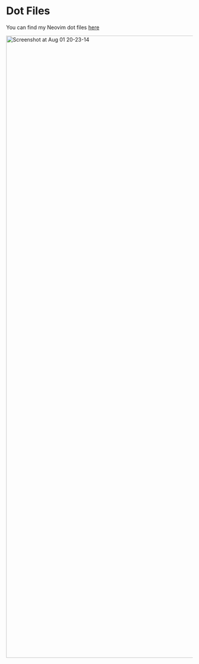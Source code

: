 # Dot Files

You can find my Neovim dot files [here](https://github.com/adrior11/dot/tree/main/.config/nvim)

<img width="1679" alt="Screenshot at Aug 01 20-23-14" src="https://github.com/user-attachments/assets/eee4021f-2f2b-4b54-b4a8-b6b649849c99">
